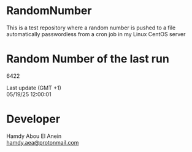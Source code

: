 # RandomNumber    
This is a test repository where a random number is pushed to a file automatically passwordless from a cron job in my Linux CentOS server    
# Random Number of the last run   
6422
      
Last update (GMT +1)    
05/19/25 12:00:01
# Developer    
Hamdy Abou El Anein   
hamdy.aea@protonmail.com
